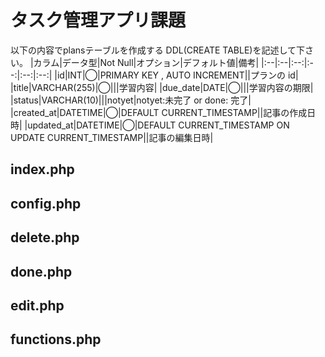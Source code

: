 # タスク管理アプリ課題

以下の内容でplansテーブルを作成する DDL(CREATE TABLE)を記述して下さい。
|カラム|データ型|Not Null|オプション|デフォルト値|備考|
|:--|:--|:--:|:--:|:--:|:--:|
|id|INT|◯|PRIMARY KEY , AUTO INCREMENT||プランの id|
|title|VARCHAR(255)|◯|||学習内容|
|due_date|DATE|◯|||学習内容の期限|
|status|VARCHAR(10)|||notyet|notyet:未完了 or done: 完了|
|created_at|DATETIME|◯|DEFAULT CURRENT_TIMESTAMP||記事の作成日時|
|updated_at|DATETIME|◯|DEFAULT CURRENT_TIMESTAMP ON UPDATE CURRENT_TIMESTAMP||記事の編集日時|

## index.php
## config.php
## delete.php
## done.php
## edit.php
## functions.php
